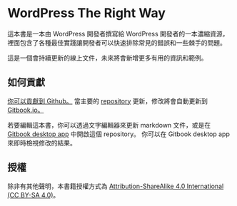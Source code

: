 # WordPress The Right Way

這本書是一本由 WordPress 開發者撰寫給 WordPress 開發者的一本濃縮資源，裡面包含了各種最佳實踐讓開發者可以快速排除常見的錯誤和一些棘手的問題。

這是一個會持續更新的線上文件，未來將會新增更多有用的資訊和範例。

## 如何貢獻

[你可以貢獻到 Github。](https://github.com/Tarendai/WordPress-The-Right-Way) 當主要的 [repository](https://github.com/Tarendai/WordPress-The-Right-Way) 更新，修改將會自動更新到 [Gitbook.io。](https://www.gitbook.io/book/tarendai/wordpress-the-right-way/activity)

若要編輯這本書，你可以透過文字編輯器來更新 markdown 文件，或是在 [Gitbook desktop app](https://github.com/GitbookIO/editor/blob/master/README.md) 中開啟這個 repository。 你可以在 Gitbook desktop app 來即時檢視修改的結果。

## 授權

除非有其他聲明，本書籍授權方式為 [Attribution-ShareAlike 4.0 International \(CC BY-SA 4.0\)](http://creativecommons.org/licenses/by-sa/4.0/)。

